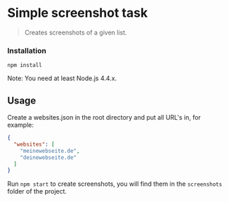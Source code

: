# Simple screenshot task
> Creates screenshots of a given list.

### Installation

`npm install`

Note: You need at least Node.js 4.4.x.

## Usage

Create a websites.json in the root directory and put all URL's in, for example:

```json
{
  "websites": [
    "meinewebseite.de",
    "deinewebseite.de"
  ]
}
```

Run `npm start` to create screenshots, you will find them in the `screenshots` folder
of the project.
